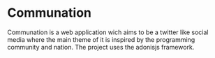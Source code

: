 # Communation
Communation is a web application wich aims to be a twitter like social media where the main theme of it is inspired by the programming community and nation.
The project uses the adonisjs framework.
